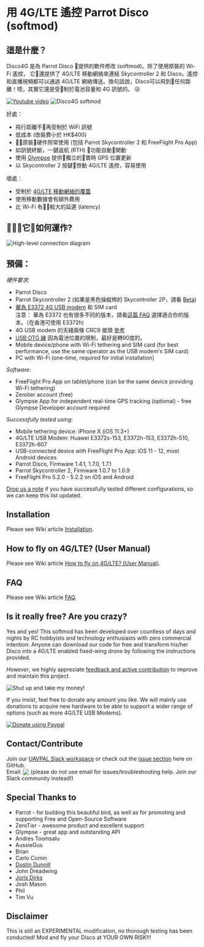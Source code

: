 # 用 4G/LTE 遙控 Parrot Disco (softmod)

## 這是什麼？
Disco4G 是為 Parrot Disco 提供的軟件修改 (softmod)。除了使用原裝的 Wi-Fi 遙控， 它還提供了 4G/LTE 移動網絡來連結 Skycontroller 2 和 Disco。遙控和直播視頻都可以通過 4G/LTE 網絡傳送。換句話說，Disco可以飛到任何距離！唔，其實它還是受制於電池容量和 4G 訊號的。 :stuck_out_tongue_winking_eye:

[![Youtube video](https://uavpal.com/img/yt_thumbail_github.png)](https://www.youtube.com/watch?v=e9Xl3tTwReQ)
![Disco4G softmod](https://image.ibb.co/eP6A3c/disco4glte.jpg)

好處：
- 飛行距離不再受制於 WiFi 訊號
- 低成本 (改裝費小於 HK$400)
- 原裝硬件照常使用 (包括 Parrot Skycontroller 2 和 FreeFlight Pro App)
- 如訊號終斷，一鍵返航 (RTH) 功能自動開動
- 使用 [Glympse](https://www.glympse.com/get-glympse-app/) 提供獨立的實時 GPS 位置更新
- 以 Skycontroller 2 按鍵啓動 4G/LTE 遙控，容易使用
 
壞處：
- 受制於 [4G/LTE 移動網絡的覆蓋](https://zh.wikipedia.org/wiki/%E5%90%84%E5%9C%8B4G_LTE%E6%BB%B2%E9%80%8F%E7%8E%87%E5%88%97%E8%A1%A8) 
- 使用移動數據會有額外費用
- 比 Wi-Fi 有較大的延遲 (latency)

## 它如何運作?
![High-level connection diagram](https://preview.ibb.co/c8qPP7/disco4g_highlevel_diagram_end2end.png)

## 預備：
*硬件要求:*
- Parrot Disco
- Parrot Skycontroller 2 (如果是黑色操縱桿的 Skycontroller 2P，請看 [Beta](https://github.com/uavpal/disco4g/issues/18#issuecomment-402980602))
- [華為 E3372 4G USB modem](https://consumer.huawei.com/en/mobile-broadband/e3372/specs/) 和 SIM card\
注意： 華為 E3372 也有很多不同的版本，請看[這篇 FAQ](https://github.com/uavpal/disco4g/wiki/FAQ#e3372models) 選擇適合你的版本。（在香港可使用 E3372h)
- 4G USB modem 的天綫兩條 CRC9 接頭 [參考](https://bit.ly/2ryfSy9)
- [USB OTG 線](https://bit.ly/2EknoFb) 因為電池位置的限制，最好是轉90度的。
- Mobile device/phone with Wi-Fi tethering and SIM card (for best performance, use the same operator as the USB modem's SIM card)
- PC with Wi-Fi (one-time, required for initial installation)

*Software:*
- FreeFlight Pro App on tablet/phone (can be the same device providing Wi-Fi tethering)
- Zerotier account (free)
- Glympse App for independent real-time GPS tracking (optional) - free Glympse Developer account required

*<a name="supportedhw">Successfully tested using:</a>*
- Mobile tethering device: iPhone X (iOS 11.3+)
- 4G/LTE USB Modem: Huawei E3372s-153, E3372h-153, E3372h-510, E3372h-607
- USB-connected device with FreeFlight Pro App: iOS 11 - 12, most Android devices
- Parrot Disco, Firmware 1.4.1, 1.7.0, 1.7.1
- Parrot Skycontroller 2, Firmware 1.0.7 to 1.0.9
- FreeFlight Pro 5.2.0 - 5.2.2 on iOS and Android

[Drop us a note](https://github.com/uavpal/disco4g/#contactcontribute) if you have successfully tested different configurations, so we can keep this list updated.

## Installation
Please see Wiki article [Installation](https://github.com/uavpal/disco4g/wiki/Installation).

## How to fly on 4G/LTE? (User Manual)
Please see Wiki article [How to fly on 4G/LTE? (User Manual)](https://github.com/uavpal/disco4g/wiki/How-to-fly-on-4G-LTE-(User-Manual)).

## FAQ
Please see Wiki article [FAQ](https://github.com/uavpal/disco4g/wiki/FAQ).

## Is it really free? Are you crazy?
Yes and yes! This softmod has been developed over countless of days and nights by RC hobbyists and technology enthusiasts with zero commercial intention.
Anyone can download our code for free and transform his/her Disco into a 4G/LTE enabled fixed-wing drone by following the instructions provided.

_However_, we highly appreciate [feedback and active contribution](#contactcontribute) to improve and maintain this project.

![Shut up and take my money!](http://image.ibb.co/cLw9SS/shut_up_and_take_my_money.jpg)

If you insist, feel free to donate any amount you like. We will mainly use donations to acquire new hardware to be able to support a wider range of options (such as more 4G/LTE USB Modems).

[![Donate using Paypal](https://www.paypalobjects.com/en_US/i/btn/btn_donateCC_LG.gif)](https://www.paypal.com/cgi-bin/webscr?cmd=_donations&business=GY3BTZPLPBB2W&lc=US&item_name=UAVPAL&cn=Add%20special%20instructions%3A&no_shipping=1&currency_code=USD&bn=PP-DonationsBF:btn_donateCC_LG.gif:NonHosted)

## Contact/Contribute
Join our [UAVPAL Slack workspace](https://join.slack.com/t/uavpal/shared_invite/enQtMzQ4NDA5NzU0MDM5LTcyNjVjMjdkMDU4ODYwYjJmZjg1MWJmMWQwYzQyOTYzZDJiNTYwNzY3MzFiMjQ1NmIwYWE2YjQ0NzdkYWFiMGQ) or check out the [issue section](https://github.com/uavpal/disco4g/issues) here on GitHub.\
Email: <img valign="bottom" src="https://image.ibb.co/mK4krx/uavpalmail2.png"> (please do not use email for issues/troubleshooting help. Join our Slack community instead!)

## Special Thanks to
- Parrot - for building this beautiful bird, as well as for promoting and supporting Free and Open-Source Software
- ZeroTier - awesome product and excellent support
- Glympse - great app and outstanding API
- Andres Toomsalu
- AussieGus
- Brian
- Carlo Comin
- [Dustin Dunnill](https://www.youtube.com/channel/UCVQWy-DTLpRqnuA17WZkjRQ)
- John Dreadwing
- [Joris Dirks](https://djoris.nl)
- Josh Mason
- Phil
- Tim Vu

## Disclaimer
This is still an EXPERIMENTAL modification, no thorough testing has been conducted! Mod and fly your Disco at YOUR OWN RISK!!!


